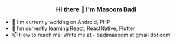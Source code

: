 ### <center>Hi there 👋 I'm Masoom Badi</center>

- 🔭 I.m currently working on Android, PHP
- 🌱 I’m currently learning React, ReactNative, Flutter
- 📫 How to reach me: Write me at - badimasoom at gmail dot com
